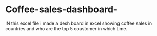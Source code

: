 # Coffee-sales-dashboard-
IN this excel file i made a desh board in excel showing coffee sales in countries and who are the top 5 coustomer in which time.
